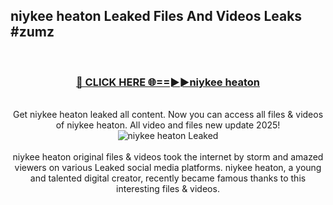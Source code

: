## niykee heaton Leaked Files And Videos Leaks #zumz
<br>
<div align="center">
<h3><a href="https://watchclip.my.id/niykee heaton" rel="nofollow">🔴 CLICK HERE 🌐==►►niykee heaton</a></h3>
<br>
Get niykee heaton leaked all content. Now you can access all files & videos of niykee heaton. All video and files new update 2025!
<br>
<a href="https://watchclip.my.id/niykee heaton" rel="nofollow" data-target="animated-image.originalLink"><img src="https://i.ibb.co.com/WyWwxjT/player-gif2.gif" alt="niykee heaton Leaked" style="max-width: 100%; display: inline-block;" data-target="animated-image.originalImage"></a>
<br><br>
niykee heaton original files & videos took the internet by storm and amazed viewers on various Leaked social media platforms. niykee heaton, a young and talented digital creator, recently became famous thanks to this interesting files & videos.
</div>
<br>